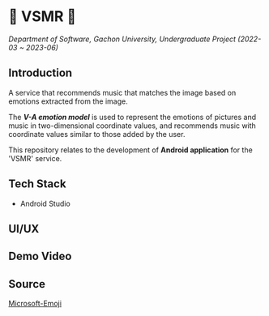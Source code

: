 # 🎹 VSMR 🎹
*Department of Software, Gachon University, Undergraduate Project (2022-03 ~ 2023-06)*

## Introduction
 A service that recommends music that matches the image based on emotions extracted from the image.

The ***V-A emotion model*** is used to represent the emotions of pictures and music in two-dimensional coordinate values, and recommends music with coordinate values similar to those added by the user.


This repository relates to the development of **Android application** for the 'VSMR' service.

## Tech Stack
  - Android Studio

## UI/UX



## Demo Video


## Source
[Microsoft-Emoji](https://github.com/microsoft/fluentui-emoji)
